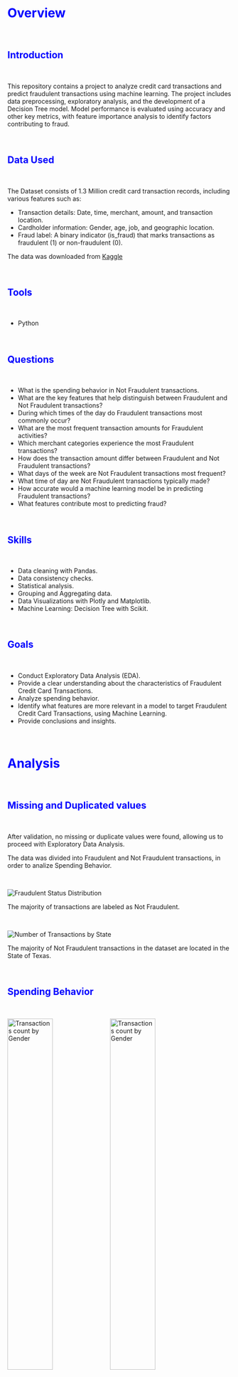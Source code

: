 # <span style="color:blue">Overview</span>

<p>&nbsp;  </p>

## <span style="color:blue">Introduction</span>

<p>&nbsp;  </p>

This repository contains a project to analyze credit card transactions and predict fraudulent transactions using machine learning. The project includes data preprocessing, exploratory analysis, and the development of a Decision Tree model. Model performance is evaluated using accuracy and other key metrics, with feature importance analysis to identify factors contributing to fraud.

<p>&nbsp;  </p>

## <span style="color:blue">Data Used</span>

<p>&nbsp;  </p>

The Dataset consists of 1.3 Million credit card transaction records, including various features such as:

* Transaction details: Date, time, merchant, amount, and transaction location.
* Cardholder information: Gender, age, job, and geographic location.
* Fraud label: A binary indicator (is_fraud) that marks transactions as fraudulent (1) or non-fraudulent (0).

The data was downloaded from [Kaggle](https://www.kaggle.com/datasets/priyamchoksi/credit-card-transactions-dataset/data)

<p>&nbsp;  </p>

## <span style="color:blue">Tools</span>

<p>&nbsp;  </p>

* Python

<p>&nbsp;  </p>

## <span style="color:blue">Questions</span>

<p>&nbsp;  </p>
  
* What is the spending behavior in Not Fraudulent transactions.
* What are the key features that help distinguish between Fraudulent and Not Fraudulent transactions?
* During which times of the day do Fraudulent transactions most commonly occur?
* What are the most frequent transaction amounts for Fraudulent activities?
* Which merchant categories experience the most Fraudulent transactions?
* How does the transaction amount differ between Fraudulent and Not Fraudulent transactions?
* What days of the week are Not Fraudulent transactions most frequent?
* What time of day are Not Fraudulent transactions typically made?
* How accurate would a machine learning model be in predicting Fraudulent transactions?
* What features contribute most to predicting fraud?

<p>&nbsp;  </p>

## <span style="color:blue">Skills</span>

<p>&nbsp;  </p>

* Data cleaning with Pandas.
* Data consistency checks.
* Statistical analysis.
* Grouping and Aggregating data.
* Data Visualizations with Plotly and Matplotlib.
* Machine Learning: Decision Tree with Scikit.

<p>&nbsp;  </p>

## <span style="color:blue">Goals</span>

<p>&nbsp;  </p>

* Conduct Exploratory Data Analysis (EDA).
* Provide a clear understanding about the characteristics of Fraudulent Credit Card Transactions.
* Analyze spending behavior.
* Identify what features are more relevant in a model to target Fraudulent Credit Card Transactions, using Machine Learning.
* Provide conclusions and insights.

<p>&nbsp;  </p>

# <span style="color:blue">Analysis</span>

<p>&nbsp;  </p>

## <span style="color:blue">Missing and Duplicated values</span>

<p>&nbsp;  </p>

After validation, no missing or duplicate values were found, allowing us to proceed with Exploratory Data Analysis.

The data was divided into Fraudulent and Not Fraudulent transactions, in order to analize Spending Behavior.
<p>&nbsp;  </p>

<img src="Images/Fraudulent Status Distribution.png" alt="Fraudulent Status Distribution" style="display: block; margin: 0 auto;">

The majority of transactions are labeled as Not Fraudulent.
<p>&nbsp;  </p>

<img src="Images/Number of Transactions by State.png" alt="Number of Transactions by State" style="display: block; margin: 0 auto;">

The majority of Not Fraudulent transactions in the dataset are located in the State of Texas.
<p>&nbsp;  </p>

## <span style="color:blue">Spending Behavior</span>

<p>&nbsp;  </p>

<img src="Images/Transactions count by Gender.png" alt="Transactions count by Gender" style="width: 45%; display: inline-block;"> <img src="Images/Transactions count by Gender.png" alt="Transactions count by Gender" style="width: 45%; display: inline-block;">

There is a higher count of transactions made by Female customers, as well as a higher amount spent by the same gender.
<p>&nbsp;  </p>

<img src="Images/Box Plot of Transaction Amounts.png" alt="Box Plot of Transaction Amounts" style="display: block; margin: 0 auto;">

For Not Fraudulent transactions the Average is 67 USD and the Median is 47 USD.
<p>&nbsp;  </p>

<img src="Images/Transactions count by Amount.png" alt="Transactions count by Amount" style="width: 45%; display: inline-block;"> <img src="Images/Histogram of Transactions Less Than 100.png" alt="Histogram of Transactions Less Than 100" style="width: 45%; display: inline-block;">

The majority of transactions (82%) are made for charges of less than 100 USD. Furthermore, most of of them are for charges of less than 10 USD.
<p>&nbsp;  </p>

<img src="Images/Sum and Count of Fraudulent Transactions by Day.png" alt="Sum and Count of Fraudulent Transactions by Day" style="width: 45%; display: inline-block;"> <img src="Images/Sum of Transaction Amounts by Hour of the Day.png" alt="Sum of Transaction Amounts by Hour of the Day" style="width: 45%; display: inline-block;">

Credit cards are predominantly used on Sundays, Mondays, and Saturdays, with the highest usage occurring between 12:00 P.M. and 12:00 A.M.
<p>&nbsp;  </p>

<img src="Images/Transaction Amount by Month and Category.png" alt="Transaction Amount by Month and Category" style="display: block; margin: 0 auto;">
<img src="Images/Sum of Transaction Amounts by Month.png" alt="Sum of Transaction Amounts by Month" style="display: block; margin: 0 auto;">

Credit Card usage in the U.S. may increase from March to June due to tax refunds, travel, weddings, and spring-related sales. Additionaly, during December when there is a significant boost in credit card use due to holiday shopping, travel, and celebrations.

Both periods coincide with cultural and economic events that encourage higher levels of consumer spending.
<p>&nbsp;  </p>

<img src="Images/Transaction count by Category.png" alt="Transaction count by Category" style="width: 45%; display: inline-block;"> <img src="Images/Total Transactions by Category.png" alt="Total Transactions by Category" style="width: 45%; display: inline-block;">

Credit cards are mainly used at gas and transportation stores, but the transaction amounts are higher at in-person grocery stores.
<p>&nbsp;  </p>

<img src="Images/Transaction Amount by Month and Category.png" alt="Transaction Amount by Month and Category" style="display: block; margin: 0 auto;">

The average amount per transaction is twice for at in-person grocery stores, than for gas and transportation stores.
<p>&nbsp;  </p>

## <span style="color:blue">Credit Card Fraud Analysis</span>

<p>&nbsp;  </p>

<img src="Images/Fraudulent Status Distribution.png" alt="Fraudulent Status Distribution" style="width: 45%; display: inline-block;"> <img src="Images/Amount Distribution by Fraudulent Status.png" alt="Amount Distribution by Fraudulent Status" style="width: 45%; display: inline-block;">

Although fraudulent transactions account for only 0.6% of the total number of transactions, they make up over 4% of the total transaction value. This highlights the importance of identifying the features linked to these transactions to more effectively flag them as fraudulent when they occur.
<p>&nbsp;  </p>

<img src="Images/Transaction Amounts Fraudulent vs Non-Fraudulent.png" alt="Transaction Amount by Month and Category" style="display: block; margin: 0 auto;">

When analyzing the differences between fraudulent and non-fraudulent transactions, we can see that the spread for non-fraudulent transactions is narrower than that for fraudulent transactions.
<p>&nbsp;  </p>

<img src="Images/Histogram of Fraudulent Transaction Amounts.png" alt="Histogram of Fraudulent Transaction Amounts" style="display: block; margin: 0 auto;">

Most of the Fraudulent transactions are for charges of less than 50 USD and in the ranges of 200-400 and 650-1200. In rare ocassions is higher than 1200 USD.
<p>&nbsp;  </p>

<img src="Images/Sum of Fraudulent Transaction Amounts by Month.png" alt="Sum of Fraudulent Transaction Amounts by Month" style="display: block; margin: 0 auto;">

Fraudulent transactions appear to be more frequent in the first half of the year, particularly in May.
<p>&nbsp;  </p>


<img src="Images/Sum of Fraudulent Transaction Amounts by Hour.png" alt="Sum of Fraudulent Transaction Amounts by Hour" style="width: 45%; display: inline-block;"> <img src="Images/Sum and Count of Fraudulent Transactions by Day.png" alt="Sum and Count of Fraudulent Transactions by Day" style="width: 45%; display: inline-block;">

There is a notable surge in fraudulent transactions occurring between 10:00 P.M. and 12:00 A.M., especially during the weekends.
<p>&nbsp;  </p>

<img src="Images/Fraudulent Transaction count by Category.png" alt="Fraudulent Transaction count by Category" style="display: block; margin: 0 auto;">

The number of fraudulent transactions is notably higher in the grocery in-person and online shopping categories. This trend suggests that both physical grocery stores and e-commerce platforms are increasingly vulnerable to fraudulent activities, underscoring the necessity for stronger security measures to protect consumers in these areas.
<p>&nbsp;  </p>

<img src="Images/Fraudulent Transaction Amounts by Category.png" alt="Fraudulent Transaction Amounts by Category" style="display: block; margin: 0 auto;">

The total value of fraudulent transactions is greatest in the online shopping category, reaching double that of the second highest category, which is in-person shopping. This indicates a concerning trend, as more consumers may be exposed to fraud while making purchases on websites, highlighting the need for enhanced security measures in online transactions. 
<p>&nbsp;  </p>

<img src="Images/Average Fraudulent Amount per Transaction by Category.png" alt="Average Fraudulent Amount per Transaction by Category" style="display: block; margin: 0 auto;">

The Average of the amount of Fraudulent transactions can be as high as 1,000 USD. The top three categories are: Shopping in websites, Shopping in person and Miscelaneous in website. 
<p>&nbsp;  </p>

## <span style="color:blue">Machine Learning: Decision Tree</span>

### <span style="color:blue">Preprocessing steps:</span>

* The unnecessary columns such as: name, transaction number and date of birth of the cardholder, were dropped from the initial DataFrame.
* To reduce the 'High Cardinality' of some columns, the infrequent categories were grouped into 'Other'.
* Since, Decision Tree models require categorical data, the numerical data was transformed using LabelEncoder.
* The dataset was splitted into training (70%) and testing (30%) sets.
* The model is trained using a DecisionTreeClassifier.

### <span style="color:blue">Results:</span>

The accuracy of the model for the testing data is 0.997; which is considered very high, although, the dataset is imbalanced with more than 99% of the data considered as Not Fraudulent. This can result in misleading conclussions about how accurate the model really is.

<img src="Images/ROC Curve.png" alt="ROC Curve" style="display: block; margin: 0 auto;">

An AUC of 0.88 indicates that the model is effective at distinguishing between Fraudulent and Not Fraudulent transactions, but there is still room for improvement. This is crucial in fraud detection, where misclassifying a small number of fraudulent transactions can have significant consequences.
<p>&nbsp;  </p>

<img src="Images/Confusion Matrix.png" alt="Confusion Matrix" style="display: block; margin: 0 auto;">

A Confusion Matrix is used to understand the model’s classification capability. Despite having an accuracy of 0.99, the highly imbalanced data causes some concerns when assesing the False Positive and False Negative predictions. 
<p>&nbsp;  </p>

<img src="Images/Top10 Important Features.png" alt="Top 10 Important Features" style="display: block; margin: 0 auto;">

The Decision Tree model provides feature importance scores indicating which features contribute most to predicting fraud. Higher importance scores suggest that these features are more influential in distinguishing Fraudulent from Not Fraudulent transactions. 

The Top three features are:
* Category: The Online shopping category is the most common in Fraudulent transactions.
* Amount: Most of the Fraudulent transactions are for charges of less than 50 USD and in the ranges of 200-400.
* Hour of the transaction: There is a notable surge in fraudulent transactions occurring between 10:00 P.M. and 12:00 A.M., especially during the weekends.
<p>&nbsp;  </p>

## <span style="color:blue">Conclusion</span>

This project focused on developing a machine learning model to predict fraudulent credit card transactions, with an emphasis on tackling the challenges posed by a highly imbalanced dataset—where over 99% of the transactions were labeled as Not Fraudulent. This imbalance has the potential to bias the model towards predicting the majority class, leading to under-detection of Fraudulent transactions.

### <span style="color:blue">Exploratory Data Analysis (EDA) on Non-Fraudulent Transactions:</span>

As part of the exploratory data analysis (EDA), I examined the spending patterns of Not Fraudulent transactions to gain insights into typical consumer behavior:

* Spending Patterns by Day: Not Fraudulent transactions were most frequent on Mondays, Sundays, and Saturdays, indicating that weekends and the beginning of the workweek see the highest levels of legitimate spending activity.
* Transaction Time: The peak time for Not Fraudulent spending occurred after 12:00 P.M.
* Transaction Amount: The majority of Not Fraudulent transactions had lower amounts, particularly under $10.
* Top Categories: Non-fraudulent transactions were most frequent in the Gas and Transportation, Home ,and Grocery in person categories. This aligns with typical consumer behavior where essential purchases like fuel and food dominate everyday spending.

### <span style="color:blue">Fraudulent Transaction Analysis:</span>

The fraudulent transactions analysis revealed key characteristics:
* Category Distribution: Fraudulent transactions were concentrated in the <b>online shopping category</b>, which accounted for the largest sum of fraudulent amounts, nearly twice that of the next highest category, in-person shopping. This underscores the vulnerability of e-commerce platforms to fraud, where large purchases are often made.
* Transaction Amount: The most common fraudulent transaction amount was <b>less than $50</b>. This may indicate that fraudsters attempt to avoid detection by keeping transaction amounts low, possibly flying under the radar of typical fraud monitoring systems.
* Time of Occurrence: A significant peak in fraudulent activity was observed between <b>10:00 P.M. and 12:00 A.M.</b>, especially on weekends, suggesting that fraudsters may target late-night hours when consumers are less likely to monitor their accounts.

### <span style="color:blue">Model Performance:</span>

The model used for fraud detection is a Decision Tree, which delivered the following performance:

* Accuracy: 99.7%
* AUC (Area Under the Curve): 0.88

While the model’s high accuracy reflects its ability to correctly classify the majority non-fraudulent class, the AUC of 0.88 highlights its strong capability to distinguish between fraudulent and non-fraudulent transactions, which is essential for effective fraud detection in such imbalanced data.

### <span style="color:blue">Recommendations and Next Steps:</span>

* Explore Additional Algorithms: Investigate other algorithms like Random Forest and K-Nearest Neighbor.
* Feature Engineering: Incorporate new features or transform existing ones to capture more complex patterns associated with fraud.

By identifying key differences in fraudulent transactions, such as the tendency for smaller amounts and specific time frames, the model provides actionable insights to help financial institutions strengthen fraud detection and safeguard consumer transactions.

### <span style="color:blue">Links</span>
* [Jupyter Notebook]()
* [Data](https://www.kaggle.com/datasets/priyamchoksi/credit-card-transactions-dataset/data)

